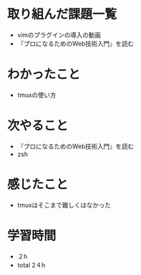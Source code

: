 # 取り組んだ課題一覧
- vimのプラグインの導入の動画
- 『プロになるためのWeb技術入門』を読む

# わかったこと
- tmuxの使い方

# 次やること
- 『プロになるためのWeb技術入門』を読む
- zsh

# 感じたこと
- tmuxはそこまで難しくはなかった

# 学習時間
- ２h
- total 2４h


